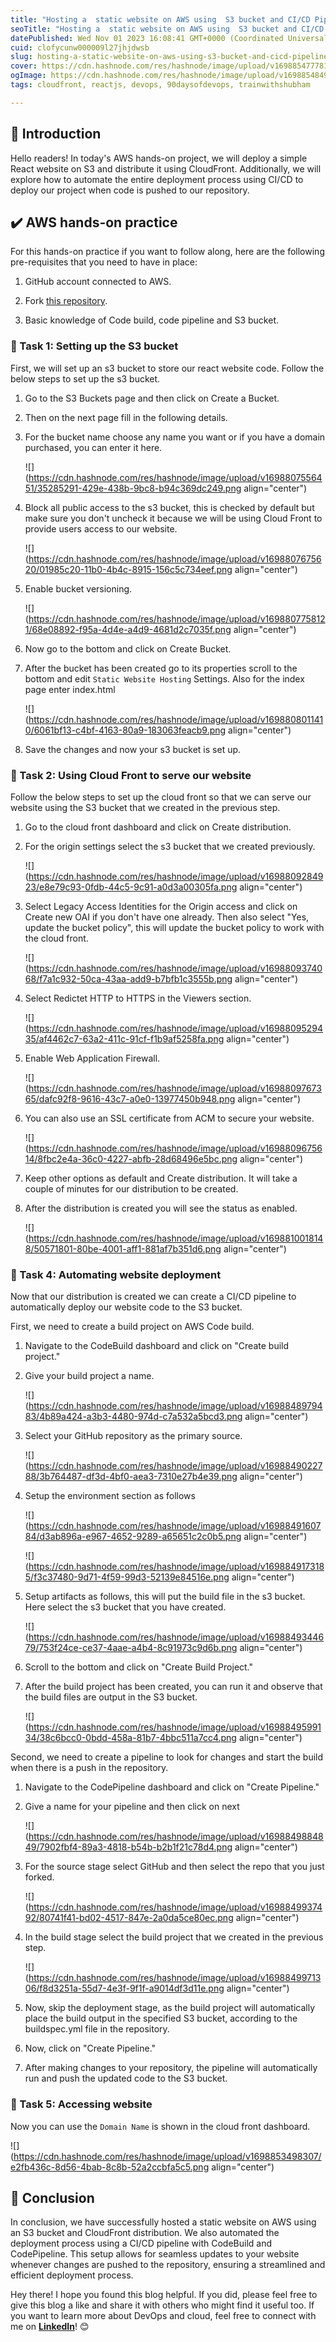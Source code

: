 ```yaml
---
title: "Hosting a  static website on AWS using  S3 bucket and CI/CD Pipeline."
seoTitle: "Hosting a  static website on AWS using  S3 bucket and CI/CD Pipeline."
datePublished: Wed Nov 01 2023 16:08:41 GMT+0000 (Coordinated Universal Time)
cuid: clofycunw000009l27jhjdwsb
slug: hosting-a-static-website-on-aws-using-s3-bucket-and-cicd-pipeline
cover: https://cdn.hashnode.com/res/hashnode/image/upload/v1698854777812/e19e59fa-cfb0-4803-9ede-5236b03a907c.png
ogImage: https://cdn.hashnode.com/res/hashnode/image/upload/v1698854849569/658def20-b3ef-42df-9246-a7c9a123756e.png
tags: cloudfront, reactjs, devops, 90daysofdevops, trainwithshubham

---
```


## 📍 Introduction

Hello readers! In today's AWS hands-on project, we will deploy a simple React website on S3 and distribute it using CloudFront. Additionally, we will explore how to automate the entire deployment process using CI/CD to deploy our project when code is pushed to our repository.

## ✔️ AWS hands-on practice

For this hands-on practice if you want to follow along, here are the following pre-requisites that you need to have in place:

1. GitHub account connected to AWS.
    
2. Fork [this repository](https://github.com/yash91989201/project_hoobank).
    
3. Basic knowledge of Code build, code pipeline and S3 bucket.
    

### 🔸 Task 1: Setting up the S3 bucket

First, we will set up an s3 bucket to store our react website code. Follow the below steps to set up the s3 bucket.

1. Go to the S3 Buckets page and then click on Create a Bucket.
    
2. Then on the next page fill in the following details.
    
3. For the bucket name choose any name you want or if you have a domain purchased, you can enter it here.
    
    ![](https://cdn.hashnode.com/res/hashnode/image/upload/v1698807556451/35285291-429e-438b-9bc8-b94c369dc249.png align="center")
    
4. Block all public access to the s3 bucket, this is checked by default but make sure you don't uncheck it because we will be using Cloud Front to provide users access to our website.
    
    ![](https://cdn.hashnode.com/res/hashnode/image/upload/v1698807675620/01985c20-11b0-4b4c-8915-156c5c734eef.png align="center")
    
5. Enable bucket versioning.
    
    ![](https://cdn.hashnode.com/res/hashnode/image/upload/v1698807758121/68e08892-f95a-4d4e-a4d9-4681d2c7035f.png align="center")
    
6. Now go to the bottom and click on Create Bucket.
    
7. After the bucket has been created go to its properties scroll to the bottom and edit `Static Website Hosting` Settings. Also for the index page enter index.html
    
    ![](https://cdn.hashnode.com/res/hashnode/image/upload/v1698808011410/6061bf13-c4bf-4163-80a9-183063feacb9.png align="center")
    
8. Save the changes and now your s3 bucket is set up.
    

### 🔸 Task 2: Using Cloud Front to serve our website

Follow the below steps to set up the cloud front so that we can serve our website using the S3 bucket that we created in the previous step.

1. Go to the cloud front dashboard and click on Create distribution.
    
2. For the origin settings select the s3 bucket that we created previously.
    
    ![](https://cdn.hashnode.com/res/hashnode/image/upload/v1698809284923/e8e79c93-0fdb-44c5-9c91-a0d3a00305fa.png align="center")
    
3. Select Legacy Access Identities for the Origin access and click on Create new OAI if you don't have one already. Then also select "Yes, update the bucket policy", this will update the bucket policy to work with the cloud front.
    
    ![](https://cdn.hashnode.com/res/hashnode/image/upload/v1698809374068/f7a1c932-50ca-43aa-add9-b7bfb1c3555b.png align="center")
    
4. Select Redictet HTTP to HTTPS in the Viewers section.
    
    ![](https://cdn.hashnode.com/res/hashnode/image/upload/v1698809529435/af4462c7-63a2-411c-91cf-f1b9af5258fa.png align="center")
    
5. Enable Web Application Firewall.
    
    ![](https://cdn.hashnode.com/res/hashnode/image/upload/v1698809767365/dafc92f8-9616-43c7-a0e0-13977450b948.png align="center")
    
6. You can also use an SSL certificate from ACM to secure your website.
    
    ![](https://cdn.hashnode.com/res/hashnode/image/upload/v1698809675614/8fbc2e4a-36c0-4227-abfb-28d68496e5bc.png align="center")
    
7. Keep other options as default and Create distribution. It will take a couple of minutes for our distribution to be created.
    
8. After the distribution is created you will see the status as enabled.
    
    ![](https://cdn.hashnode.com/res/hashnode/image/upload/v1698810018148/50571801-80be-4001-aff1-881af7b351d6.png align="center")
    

### 🔸 Task 4: Automating website deployment

Now that our distribution is created we can create a CI/CD pipeline to automatically deploy our website code to the S3 bucket.

First, we need to create a build project on AWS Code build.

1. Navigate to the CodeBuild dashboard and click on "Create build project."
    
2. Give your build project a name.
    
    ![](https://cdn.hashnode.com/res/hashnode/image/upload/v1698848979483/4b89a424-a3b3-4480-974d-c7a532a5bcd3.png align="center")
    
3. Select your GitHub repository as the primary source.
    
    ![](https://cdn.hashnode.com/res/hashnode/image/upload/v1698849022788/3b764487-df3d-4bf0-aea3-7310e27b4e39.png align="center")
    
4. Setup the environment section as follows
    
    ![](https://cdn.hashnode.com/res/hashnode/image/upload/v1698849160784/d3ab896a-e967-4652-9289-a65651c2c0b5.png align="center")
    
    ![](https://cdn.hashnode.com/res/hashnode/image/upload/v1698849173185/f3c37480-9d71-4f59-99d3-52139e84516e.png align="center")
    
5. Setup artifacts as follows, this will put the build file in the s3 bucket. Here select the s3 bucket that you have created.
    
    ![](https://cdn.hashnode.com/res/hashnode/image/upload/v1698849344679/753f24ce-ce37-4aae-a4b4-8c91973c9d6b.png align="center")
    
6. Scroll to the bottom and click on "Create Build Project."
    
7. After the build project has been created, you can run it and observe that the build files are output in the S3 bucket.
    
    ![](https://cdn.hashnode.com/res/hashnode/image/upload/v1698849599134/38c6bcc0-0bdd-458a-81b7-4bbc511a7cc4.png align="center")
    

Second, we need to create a pipeline to look for changes and start the build when there is a push in the repository.

1. Navigate to the CodePipeline dashboard and click on "Create Pipeline."
    
2. Give a name for your pipeline and then click on next
    
    ![](https://cdn.hashnode.com/res/hashnode/image/upload/v1698849884849/7902fbf4-89a3-4818-b54b-b2b1f21c78d4.png align="center")
    
3. For the source stage select GitHub and then select the repo that you just forked.
    
    ![](https://cdn.hashnode.com/res/hashnode/image/upload/v1698849937492/80741f41-bd02-4517-847e-2a0da5ce80ec.png align="center")
    
4. In the build stage select the build project that we created in the previous step.
    
    ![](https://cdn.hashnode.com/res/hashnode/image/upload/v1698849971306/f8d3251a-55d7-4e3f-9f1f-a9014df3d11e.png align="center")
    
5. Now, skip the deployment stage, as the build project will automatically place the build output in the specified S3 bucket, according to the buildspec.yml file in the repository.
    
6. Now, click on "Create Pipeline."
    
7. After making changes to your repository, the pipeline will automatically run and push the updated code to the S3 bucket.
    

### 🔸 Task 5: Accessing website

Now you can use the `Domain Name` is shown in the cloud front dashboard.

![](https://cdn.hashnode.com/res/hashnode/image/upload/v1698853498307/e2fb436c-8d56-4bab-8c8b-52a2ccbfa5c5.png align="center")

## 📍 Conclusion

In conclusion, we have successfully hosted a static website on AWS using an S3 bucket and CloudFront distribution. We also automated the deployment process using a CI/CD pipeline with CodeBuild and CodePipeline. This setup allows for seamless updates to your website whenever changes are pushed to the repository, ensuring a streamlined and efficient deployment process.

Hey there! I hope you found this blog helpful. If you did, please feel free to give this blog a like and share it with others who might find it useful too. If you want to learn more about DevOps and cloud, feel free to connect with me on [**LinkedIn**](https://www.linkedin.com/in/yashraj-jaiswal-91989201s/)! 😊